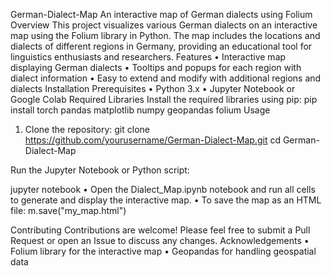 German-Dialect-Map
An interactive map of German dialects using Folium
Overview
This project visualizes various German dialects on an interactive map using the Folium library in Python. The map includes the locations and dialects of different regions in Germany, providing an educational tool for linguistics enthusiasts and researchers.
Features
•	Interactive map displaying German dialects
•	Tooltips and popups for each region with dialect information
•	Easy to extend and modify with additional regions and dialects
Installation
Prerequisites
•	Python 3.x
•	Jupyter Notebook or Google Colab
Required Libraries
Install the required libraries using pip:
pip install torch pandas matplotlib numpy geopandas folium
Usage
1.	Clone the repository:
git clone https://github.com/yourusername/German-Dialect-Map.git
cd German-Dialect-Map

Run the Jupyter Notebook or Python script:

jupyter notebook
•  Open the Dialect_Map.ipynb notebook and run all cells to generate and display the interactive map.
•  To save the map as an HTML file:
m.save("my_map.html")

Contributing
Contributions are welcome! Please feel free to submit a Pull Request or open an Issue to discuss any changes.
Acknowledgements
•	Folium library for the interactive map
•	Geopandas for handling geospatial data

